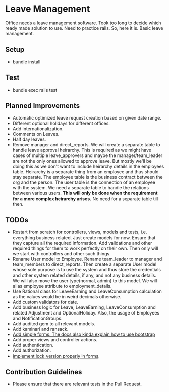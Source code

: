 # Leave Management

Office needs a leave management software. Took too long to decide which ready made solution to use. Need to practice rails. So, here it is. Basic leave management.

## Setup
* bundle install

## Test
* bundle exec rails test

## Planned Improvements
* Automatic optimized leave request creation based on given date range.
* Different optional holidays for different offices.
* Add internationalization.
* Comments on Leaves.
* Half day leaves.
* Remove manager and direct_reports. We will create a separate table to handle leave approval heirarchy. This is required as we might have cases of multiple leave_approvers and maybe the manager/team_leader are not the only ones allowed to approve leave. But mostly we'll be doing this as we don't want to include heirarchy details in the employees table. Heirarchy is a separate thing from an employee and thus should stay separate. The employee table is the business contract between the org and the person. The user table is the connection of an employee with the system. We need a separate table to handle the relations between various users. **This will only be done when the requirement for a more complex heirarchy arises.** No need for a separate table till then.

## TODOs
* Restart from scratch for controllers, views, models and tests, i.e. everything business related. Just create models for now. Ensure that they capture all the required information. Add validations and other required things for them to work perfectly on their own. Then only will we start with controllers and other such things.
* Rename User model to Employee. Rename team_leader to manager and team_members to direct_reports. Then create a separate User model whose sole purpose is to use the system and thus store the credentials and other system related details, if any, and not any business details. We will also move the user type(normal, admin) to this model. We will alias employee attribute to employment_details.
* Use Rational class for LeaveEarning and LeaveConsumption calculation as the values would be in weird decimals otherwise.
* Add custom validators for date.
* Add business logic for Leave, LeaveEarning, LeaveConsumption and related Adjustment and OptionalHoliday. Also, the usage of Employees and NotificationGroups.
* Add audited gem to all relevant models.
* Add kaminari and ransack.
* [Add simple forms. The docs also kinda explain how to use bootstrap](https://github.com/plataformatec/simple_form)
* Add proper views and controller actions.
* Add authentication.
* Add authorization.
* [implement lock_version properly in forms](https://www.engineyard.com/blog/a-guide-to-optimistic-locking).

## Contribution Guidelines
* Please ensure that there are relevant tests in the Pull Request.
